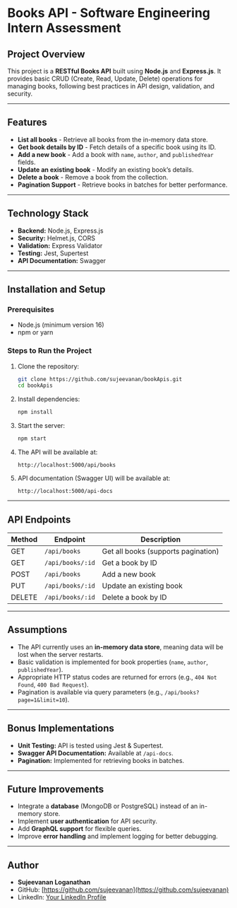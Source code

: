 # **Books API - Software Engineering Intern Assessment**

## **Project Overview**
This project is a **RESTful Books API** built using **Node.js** and **Express.js**. It provides basic CRUD (Create, Read, Update, Delete) operations for managing books, following best practices in API design, validation, and security.

---

## **Features**
- **List all books** - Retrieve all books from the in-memory data store.
- **Get book details by ID** - Fetch details of a specific book using its ID.
- **Add a new book** - Add a book with `name`, `author`, and `publishedYear` fields.
- **Update an existing book** - Modify an existing book’s details.
- **Delete a book** - Remove a book from the collection.
- **Pagination Support** - Retrieve books in batches for better performance.

---

## **Technology Stack**
- **Backend:** Node.js, Express.js  
- **Security:** Helmet.js, CORS  
- **Validation:** Express Validator  
- **Testing:** Jest, Supertest  
- **API Documentation:** Swagger  

---

## **Installation and Setup**
### **Prerequisites**
- Node.js (minimum version 16)
- npm or yarn

### **Steps to Run the Project**
1. Clone the repository:
   ```sh
   git clone https://github.com/sujeevanan/bookApis.git
   cd bookApis
   ```
2. Install dependencies:
   ```sh
   npm install
   ```
3. Start the server:
   ```sh
   npm start
   ```
4. The API will be available at:
   ```
   http://localhost:5000/api/books
   ```
5. API documentation (Swagger UI) will be available at:
   ```
   http://localhost:5000/api-docs
   ```

---

## **API Endpoints**
| Method | Endpoint           | Description                |
|--------|-------------------|----------------------------|
| GET    | `/api/books`      | Get all books (supports pagination) |
| GET    | `/api/books/:id`  | Get a book by ID           |
| POST   | `/api/books`      | Add a new book             |
| PUT    | `/api/books/:id`  | Update an existing book    |
| DELETE | `/api/books/:id`  | Delete a book by ID        |

---

## **Assumptions**
- The API currently uses an **in-memory data store**, meaning data will be lost when the server restarts.
- Basic validation is implemented for book properties (`name`, `author`, `publishedYear`).
- Appropriate HTTP status codes are returned for errors (e.g., `404 Not Found`, `400 Bad Request`).
- Pagination is available via query parameters (e.g., `/api/books?page=1&limit=10`).

---

## **Bonus Implementations**
- **Unit Testing:** API is tested using Jest & Supertest.
- **Swagger API Documentation:** Available at `/api-docs`.
- **Pagination:** Implemented for retrieving books in batches.

---

## **Future Improvements**
- Integrate a **database** (MongoDB or PostgreSQL) instead of an in-memory store.
- Implement **user authentication** for API security.
- Add **GraphQL support** for flexible queries.
- Improve **error handling** and implement logging for better debugging.

---

## **Author**
- **Sujeevanan Loganathan**
- GitHub: [https://github.com/sujeevanan](https://github.com/sujeevanan)
- LinkedIn: [Your LinkedIn Profile]((https://www.linkedin.com/in/sujeevanan-loganathan-101037222/))

